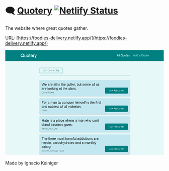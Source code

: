 # 🗨 [Quotery]() [![Netlify Status](https://api.netlify.com/api/v1/badges/150e458a-6711-4f44-a8d7-31b084f83ac0/deploy-status)](https://app.netlify.com/sites/foodies-delivery/deploys)

The website where great quotes gather.

URL: [https://foodies-delivery.netlify.app/](https://foodies-delivery.netlify.app/)

![App image](./Quotery.png)

Made by Ignacio Keiniger